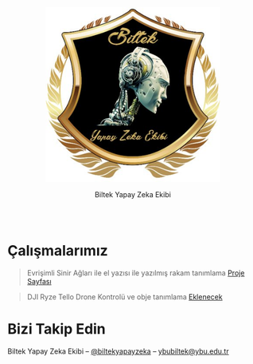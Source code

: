 <p align="center">
  <img src="ReadmeFiles/logo.jpg" width="350" title="hover text">
</p>

<p align="center"> Biltek Yapay Zeka Ekibi </p>
<br> <br>

# Çalışmalarımız

> Evrişimli Sinir Ağları ile el yazısı ile yazılmış rakam tanımlama [Proje Sayfası](https://github.com/aybubiltek/yapayzeka/tree/master/Handwriting_Digits_Recognition_Using_CNN)

> DJI Ryze Tello Drone Kontrolü ve obje tanımlama [Eklenecek](https://github.com/aybubiltek/yapayzeka/)


# Bizi Takip Edin

Biltek Yapay Zeka Ekibi – [@biltekyapayzeka](https://twitter.com/biltekyapayzeka) – ybubiltek@ybu.edu.tr
